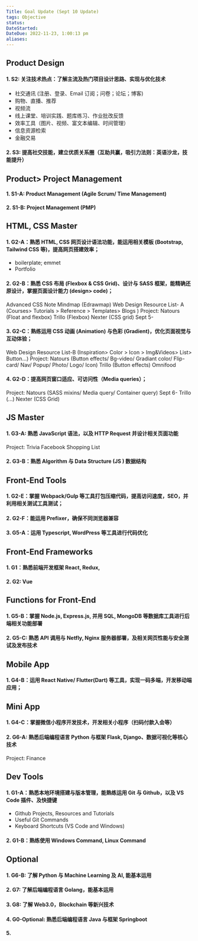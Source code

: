 ```yaml
---
Title: Goal Update (Sept 10 Update)
tags: Objective
status:
DateStarted:
DateDue: 2022-11-23, 1:00:13 pm
aliases:
---
```


## Product Design

#### 1. S2: 关注技术热点：了解主流及热门项目设计思路、实现与优化技术

- 社交通讯 (注册、登录、Email 订阅；问卷；论坛；博客)
- 购物、直播、推荐
- 视频流
- 线上课堂、培训实践、题库练习、作业批改反馈
- 效率工具（图片、视频、富文本编辑、时间管理）
- 信息资源检索
- 金融交易

#### 2. S3: 提高社交技能，建立优质关系圈（互助共赢，吸引力法则：英语沙龙，技能提升）

## Product> Project Management

#### 1. S1-A: Product Management (Agile Scrum/ Time Management)

#### 2. S1-B: Project Management (PMP)

## HTML, CSS Master

#### 1. G2-A：熟悉 HTML, CSS 网页设计语法功能，能运用相关模板 (Bootstrap, Tailwind CSS 等)，提高网页搭建效率；

- boilerplate; emmet
- Portfolio

#### 2. G2-B：熟悉 CSS 布局 (Flexbox & CSS Grid)、设计与 SASS 框架，能精确还原设计，掌握页面设计能力 (design> code)；

Advanced CSS Note Mindmap (Edrawmap)
Web Design Resource List- A (Courses> Tutorials > Reference > Templates> Blogs )
Project:
Natours (Float and flexbox)
Trillo (Flexbox)
Nexter (CSS grid) Sept 5-

#### 3. G2-C：熟练运用 CSS 动画 (Animation) 与色彩 (Gradient)，优化页面视觉与互动体验；

Web Design Resource List-B (Inspiration> Color > Icon > Img&Videos> List> Button...)
Project:
Natours (Button effects/ Bg-video/ Gradiant color/ Flip-card/ Nav/ Popup/ Photo/ Logo/ Icon)
Trillo (Button effects)
Omnifood

#### 4. G2-D：提高网页窗口适应、可访问性（Media queries）；

Project:
Natours (SASS mixins/ Media query/ Container query) Sept 6-
Trillo (...)
Nexter (CSS Grid)

## JS Master

#### 1. G3-A: 熟悉 JavaScript 语法，以及 HTTP Request 并设计相关页面功能

Project:
Trivia
Facebook
Shopping List

#### 2. G3-B：熟悉 Algorithm 与 Data Structure (JS ) 数据结构

## Front-End Tools

#### 1. G2-E：掌握 Webpack/Gulp 等工具打包压缩代码，提高访问速度，SEO，并利用相关测试工具测试；

#### 2. G2-F：能运用 Prefixer，确保不同浏览器兼容

#### 3. G5-A：运用 Typescript, WordPress 等工具进行代码优化

## Front-End Frameworks

#### 1. G1：熟悉前端开发框架 React, Redux,

#### 2. G2: Vue

## Functions for Front-End

#### 1. G5-B：掌握 Node.js, Express.js, 并用 SQL, MongoDB 等数据库工具进行后端相关功能部署

#### 2. G5-C: 熟悉 API 调用与 Netfly, Nginx 服务器部署，及相关网页性能与安全测试及发布技术

## Mobile App

#### 1. G4-B：运用 React Native/ Flutter(Dart) 等工具，实现一码多端，开发移动端应用；

## Mini App

#### 1. G4-C：掌握微信小程序开发技术，开发相关小程序（扫码付款入会等）

#### 2. G6-A: 熟悉后端编程语言 Python 与框架 Flask, Django、数据可视化等核心技术

Project: Finance

## Dev Tools

#### 1. G1-A：熟悉本地环境搭建与版本管理，能熟练运用 Git 与 Github，以及 VS Code 插件、及快捷键

- Github Projects, Resources and Tutorials
- Useful Git Commands
- Keyboard Shortcuts (VS Code and Windows)

#### 2. G1-B：熟练使用 Windows Command, Linux Command

## Optional

#### 1. G6-B: 了解 Python 与 Machine Learning 及 AI, 能基本运用

#### 2. G7: 了解后端编程语言 Golang，能基本运用

#### 3. G8: 了解 Web3.0，Blockchain 等新兴技术

#### 4. G0-Optional: 熟悉后端编程语言 Java 与框架 Springboot

#### 5.
